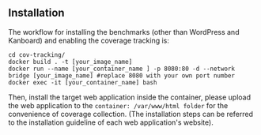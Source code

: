 ## Installation ##
The workflow for installing the benchmarks (other than WordPress and Kanboard) and enabling the coverage tracking is:
```
cd cov-tracking/
docker build . -t [your_image_name]
docker run --name [your_container_name ] -p 8080:80 -d --network bridge [your_image_name] #replace 8080 with your own port number
docker exec -it [your_container_name] bash

```
Then, install the target web application inside the container, please upload the web application to the `container: /var/www/html folder` for the convenience of coverage collection. (The installation steps can be referred to the installation guideline of each web application's website).